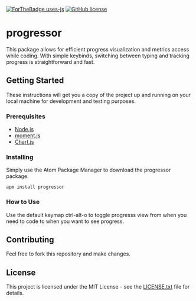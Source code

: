[![ForTheBadge uses-js](http://ForTheBadge.com/images/badges/uses-js.svg)](http://ForTheBadge.com)
[![GitHub license](https://img.shields.io/github/license/Naereen/StrapDown.js.svg)](https://github.com/Naereen/StrapDown.js/blob/master/LICENSE)
# progressor

This package allows for efficient progress visualization and metrics access while coding. With simple keybinds, switching between typing and tracking progress is straightforward and fast.

## Getting Started

These instructions will get you a copy of the project up and running on your local machine for development and testing purposes. 

### Prerequisites

* [Node.js](https://nodejs.org/en/)
* [moment.js](https://momentjs.com/)
* [Chart.js](https://www.chartjs.org/)


### Installing

Simply use the Atom Package Manager to download the progressor package.

```
apm install progressor
```

### How to Use

Use the default keymap ctrl-alt-o to toggle progresss view from when you need to code to when you want to see progress.

## Contributing

Feel free to fork this repository and make changes.

## License

This project is licensed under the MIT License - see the [LICENSE.txt](LICENSE.txt) file for details.
